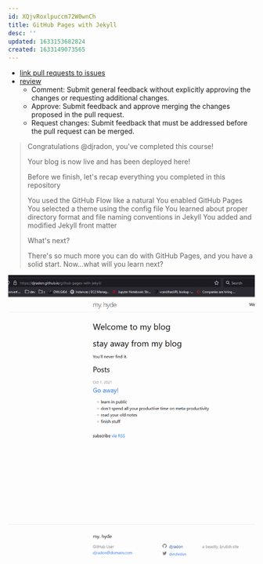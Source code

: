 ```yaml
---
id: XQjvRoxlpuccm72W0wnCh
title: GitHub Pages with Jekyll
desc: ''
updated: 1633153682824
created: 1633149073565
---
```


- [link pull requests to issues](https://docs.github.com/en/issues/tracking-your-work-with-issues/linking-a-pull-request-to-an-issue)
- [review](https://docs.github.com/en/github/collaborating-with-pull-requests/reviewing-changes-in-pull-requests/about-pull-request-reviews)
    - Comment: Submit general feedback without explicitly approving the changes or requesting additional changes.
    - Approve: Submit feedback and approve merging the changes proposed in the pull request.
    - Request changes: Submit feedback that must be addressed before the pull request can be merged.

> Congratulations @djradon, you've completed this course!
>
> Your blog is now live and has been deployed here!
>
>Before we finish, let's recap everything you completed in this repository
>
>   You used the GitHub Flow like a natural
>    You enabled GitHub Pages
>    You selected a theme using the config file
>    You learned about proper directory format and file naming conventions in Jekyll
>    You added and modified Jekyll front matter
>
>What's next?
>
>There's so much more you can do with GitHub Pages, and you have a solid start. Now...what will you learn next?

![](/assets/images/2021-10-01-22-49-32.png)